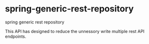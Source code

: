 # spring-generic-rest-repository
spring generic rest repository 

This API has designed to reduce the unnessory write multiple rest API endpoints.
